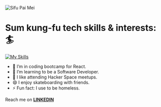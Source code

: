 

![Sifu Pai Mei](https://i.giphy.com/media/w3UlckAjX13DW/giphy.webp)
# Sum kung-fu tech skills & interests: :surfer:

[![My Skills](https://skillicons.dev/icons?i=aws,react,js,vscode,bash,git,html,css,linux,arduino)](https://skillicons.dev)


- 🔭 I’m in coding bootcamp for React.
- 🌱 I’m learning to be a Software Developer.
- 👯 I like attending Hacker Space meetups.
- 😄 I enjoy skateboarding with friends.
- ⚡ Fun fact: I use to be homeless.

<p>Reach me on <a href="https://www.linkedin.com/in/mackenzie-santiago-94080" rel="nofollow" ><strong>LINKEDIN</strong></a></p>










